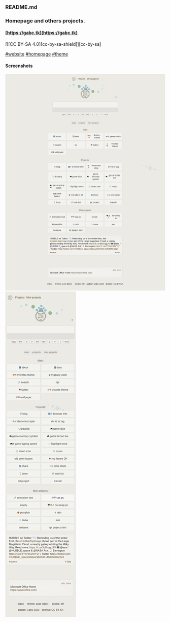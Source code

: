 ### README.md
### 
### Homepage and others projects.
#### [https://gabc.tk](https://gabc.tk)
<!-- #### (license: CC BY-SA) -->
<!-- footer, LICENSE.md README.md -->
<!-- https://github.com/santisoler/cc-licenses -->
[![CC BY-SA 4.0][cc-by-sa-shield]][cc-by-sa]

[#website](https://github.com/topics/website?l=html&o=desc&s=updated)
[#homepage](https://github.com/topics/homepage?l=html&o=desc&s=updated)
[#theme](https://github.com/topics/theme?l=html&o=desc&s=updated)

#### Screenshots
![screenshot](/img/screenshot.png)
![screenshot](/img/screenshot2.png)
